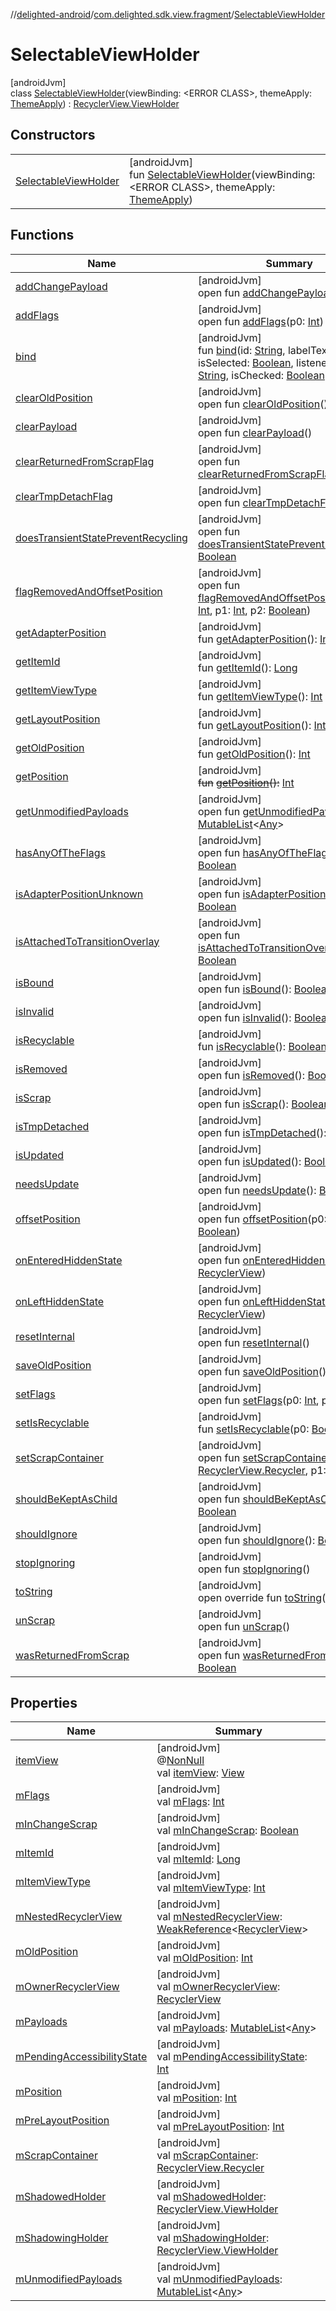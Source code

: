 //[delighted-android](../../../index.md)/[com.delighted.sdk.view.fragment](../index.md)/[SelectableViewHolder](index.md)

# SelectableViewHolder

[androidJvm]\
class [SelectableViewHolder](index.md)(viewBinding: &lt;ERROR CLASS&gt;, themeApply: [ThemeApply](../../com.delighted.sdk.view.theme/-theme-apply/index.md)) : [RecyclerView.ViewHolder](https://developer.android.com/reference/kotlin/androidx/recyclerview/widget/RecyclerView.ViewHolder.html)

## Constructors

| | |
|---|---|
| [SelectableViewHolder](-selectable-view-holder.md) | [androidJvm]<br>fun [SelectableViewHolder](-selectable-view-holder.md)(viewBinding: &lt;ERROR CLASS&gt;, themeApply: [ThemeApply](../../com.delighted.sdk.view.theme/-theme-apply/index.md)) |

## Functions

| Name | Summary |
|---|---|
| [addChangePayload](index.md#261292935%2FFunctions%2F-1909672370) | [androidJvm]<br>open fun [addChangePayload](index.md#261292935%2FFunctions%2F-1909672370)(p0: [Any](https://kotlinlang.org/api/latest/jvm/stdlib/kotlin/-any/index.html)) |
| [addFlags](index.md#-98255429%2FFunctions%2F-1909672370) | [androidJvm]<br>open fun [addFlags](index.md#-98255429%2FFunctions%2F-1909672370)(p0: [Int](https://kotlinlang.org/api/latest/jvm/stdlib/kotlin/-int/index.html)) |
| [bind](bind.md) | [androidJvm]<br>fun [bind](bind.md)(id: [String](https://kotlinlang.org/api/latest/jvm/stdlib/kotlin/-string/index.html), labelText: [String](https://kotlinlang.org/api/latest/jvm/stdlib/kotlin/-string/index.html), isSelected: [Boolean](https://kotlinlang.org/api/latest/jvm/stdlib/kotlin/-boolean/index.html), listener: (id: [String](https://kotlinlang.org/api/latest/jvm/stdlib/kotlin/-string/index.html), isChecked: [Boolean](https://kotlinlang.org/api/latest/jvm/stdlib/kotlin/-boolean/index.html)) -&gt; [Unit](https://kotlinlang.org/api/latest/jvm/stdlib/kotlin/-unit/index.html)) |
| [clearOldPosition](index.md#1542333312%2FFunctions%2F-1909672370) | [androidJvm]<br>open fun [clearOldPosition](index.md#1542333312%2FFunctions%2F-1909672370)() |
| [clearPayload](index.md#-1678162526%2FFunctions%2F-1909672370) | [androidJvm]<br>open fun [clearPayload](index.md#-1678162526%2FFunctions%2F-1909672370)() |
| [clearReturnedFromScrapFlag](index.md#-1553068564%2FFunctions%2F-1909672370) | [androidJvm]<br>open fun [clearReturnedFromScrapFlag](index.md#-1553068564%2FFunctions%2F-1909672370)() |
| [clearTmpDetachFlag](index.md#923797466%2FFunctions%2F-1909672370) | [androidJvm]<br>open fun [clearTmpDetachFlag](index.md#923797466%2FFunctions%2F-1909672370)() |
| [doesTransientStatePreventRecycling](index.md#950310091%2FFunctions%2F-1909672370) | [androidJvm]<br>open fun [doesTransientStatePreventRecycling](index.md#950310091%2FFunctions%2F-1909672370)(): [Boolean](https://kotlinlang.org/api/latest/jvm/stdlib/kotlin/-boolean/index.html) |
| [flagRemovedAndOffsetPosition](index.md#-1556540183%2FFunctions%2F-1909672370) | [androidJvm]<br>open fun [flagRemovedAndOffsetPosition](index.md#-1556540183%2FFunctions%2F-1909672370)(p0: [Int](https://kotlinlang.org/api/latest/jvm/stdlib/kotlin/-int/index.html), p1: [Int](https://kotlinlang.org/api/latest/jvm/stdlib/kotlin/-int/index.html), p2: [Boolean](https://kotlinlang.org/api/latest/jvm/stdlib/kotlin/-boolean/index.html)) |
| [getAdapterPosition](index.md#644519777%2FFunctions%2F-1909672370) | [androidJvm]<br>fun [getAdapterPosition](index.md#644519777%2FFunctions%2F-1909672370)(): [Int](https://kotlinlang.org/api/latest/jvm/stdlib/kotlin/-int/index.html) |
| [getItemId](index.md#1378485811%2FFunctions%2F-1909672370) | [androidJvm]<br>fun [getItemId](index.md#1378485811%2FFunctions%2F-1909672370)(): [Long](https://kotlinlang.org/api/latest/jvm/stdlib/kotlin/-long/index.html) |
| [getItemViewType](index.md#-1649344625%2FFunctions%2F-1909672370) | [androidJvm]<br>fun [getItemViewType](index.md#-1649344625%2FFunctions%2F-1909672370)(): [Int](https://kotlinlang.org/api/latest/jvm/stdlib/kotlin/-int/index.html) |
| [getLayoutPosition](index.md#-1407255826%2FFunctions%2F-1909672370) | [androidJvm]<br>fun [getLayoutPosition](index.md#-1407255826%2FFunctions%2F-1909672370)(): [Int](https://kotlinlang.org/api/latest/jvm/stdlib/kotlin/-int/index.html) |
| [getOldPosition](index.md#-1203059319%2FFunctions%2F-1909672370) | [androidJvm]<br>fun [getOldPosition](index.md#-1203059319%2FFunctions%2F-1909672370)(): [Int](https://kotlinlang.org/api/latest/jvm/stdlib/kotlin/-int/index.html) |
| [getPosition](index.md#-1155470344%2FFunctions%2F-1909672370) | [androidJvm]<br>~~fun~~ [~~getPosition~~](index.md#-1155470344%2FFunctions%2F-1909672370)~~(~~~~)~~~~:~~ [Int](https://kotlinlang.org/api/latest/jvm/stdlib/kotlin/-int/index.html) |
| [getUnmodifiedPayloads](index.md#-1340096838%2FFunctions%2F-1909672370) | [androidJvm]<br>open fun [getUnmodifiedPayloads](index.md#-1340096838%2FFunctions%2F-1909672370)(): [MutableList](https://kotlinlang.org/api/latest/jvm/stdlib/kotlin.collections/-mutable-list/index.html)&lt;[Any](https://kotlinlang.org/api/latest/jvm/stdlib/kotlin/-any/index.html)&gt; |
| [hasAnyOfTheFlags](index.md#-1508071070%2FFunctions%2F-1909672370) | [androidJvm]<br>open fun [hasAnyOfTheFlags](index.md#-1508071070%2FFunctions%2F-1909672370)(p0: [Int](https://kotlinlang.org/api/latest/jvm/stdlib/kotlin/-int/index.html)): [Boolean](https://kotlinlang.org/api/latest/jvm/stdlib/kotlin/-boolean/index.html) |
| [isAdapterPositionUnknown](index.md#-38574553%2FFunctions%2F-1909672370) | [androidJvm]<br>open fun [isAdapterPositionUnknown](index.md#-38574553%2FFunctions%2F-1909672370)(): [Boolean](https://kotlinlang.org/api/latest/jvm/stdlib/kotlin/-boolean/index.html) |
| [isAttachedToTransitionOverlay](index.md#335386437%2FFunctions%2F-1909672370) | [androidJvm]<br>open fun [isAttachedToTransitionOverlay](index.md#335386437%2FFunctions%2F-1909672370)(): [Boolean](https://kotlinlang.org/api/latest/jvm/stdlib/kotlin/-boolean/index.html) |
| [isBound](index.md#-871435581%2FFunctions%2F-1909672370) | [androidJvm]<br>open fun [isBound](index.md#-871435581%2FFunctions%2F-1909672370)(): [Boolean](https://kotlinlang.org/api/latest/jvm/stdlib/kotlin/-boolean/index.html) |
| [isInvalid](index.md#1764418410%2FFunctions%2F-1909672370) | [androidJvm]<br>open fun [isInvalid](index.md#1764418410%2FFunctions%2F-1909672370)(): [Boolean](https://kotlinlang.org/api/latest/jvm/stdlib/kotlin/-boolean/index.html) |
| [isRecyclable](index.md#-1703443315%2FFunctions%2F-1909672370) | [androidJvm]<br>fun [isRecyclable](index.md#-1703443315%2FFunctions%2F-1909672370)(): [Boolean](https://kotlinlang.org/api/latest/jvm/stdlib/kotlin/-boolean/index.html) |
| [isRemoved](index.md#903910689%2FFunctions%2F-1909672370) | [androidJvm]<br>open fun [isRemoved](index.md#903910689%2FFunctions%2F-1909672370)(): [Boolean](https://kotlinlang.org/api/latest/jvm/stdlib/kotlin/-boolean/index.html) |
| [isScrap](index.md#1114019792%2FFunctions%2F-1909672370) | [androidJvm]<br>open fun [isScrap](index.md#1114019792%2FFunctions%2F-1909672370)(): [Boolean](https://kotlinlang.org/api/latest/jvm/stdlib/kotlin/-boolean/index.html) |
| [isTmpDetached](index.md#1073894904%2FFunctions%2F-1909672370) | [androidJvm]<br>open fun [isTmpDetached](index.md#1073894904%2FFunctions%2F-1909672370)(): [Boolean](https://kotlinlang.org/api/latest/jvm/stdlib/kotlin/-boolean/index.html) |
| [isUpdated](index.md#-1973462746%2FFunctions%2F-1909672370) | [androidJvm]<br>open fun [isUpdated](index.md#-1973462746%2FFunctions%2F-1909672370)(): [Boolean](https://kotlinlang.org/api/latest/jvm/stdlib/kotlin/-boolean/index.html) |
| [needsUpdate](index.md#-847853903%2FFunctions%2F-1909672370) | [androidJvm]<br>open fun [needsUpdate](index.md#-847853903%2FFunctions%2F-1909672370)(): [Boolean](https://kotlinlang.org/api/latest/jvm/stdlib/kotlin/-boolean/index.html) |
| [offsetPosition](index.md#-626976801%2FFunctions%2F-1909672370) | [androidJvm]<br>open fun [offsetPosition](index.md#-626976801%2FFunctions%2F-1909672370)(p0: [Int](https://kotlinlang.org/api/latest/jvm/stdlib/kotlin/-int/index.html), p1: [Boolean](https://kotlinlang.org/api/latest/jvm/stdlib/kotlin/-boolean/index.html)) |
| [onEnteredHiddenState](index.md#-1314651163%2FFunctions%2F-1909672370) | [androidJvm]<br>open fun [onEnteredHiddenState](index.md#-1314651163%2FFunctions%2F-1909672370)(p0: [RecyclerView](https://developer.android.com/reference/kotlin/androidx/recyclerview/widget/RecyclerView.html)) |
| [onLeftHiddenState](index.md#-142764541%2FFunctions%2F-1909672370) | [androidJvm]<br>open fun [onLeftHiddenState](index.md#-142764541%2FFunctions%2F-1909672370)(p0: [RecyclerView](https://developer.android.com/reference/kotlin/androidx/recyclerview/widget/RecyclerView.html)) |
| [resetInternal](index.md#-439112821%2FFunctions%2F-1909672370) | [androidJvm]<br>open fun [resetInternal](index.md#-439112821%2FFunctions%2F-1909672370)() |
| [saveOldPosition](index.md#-1570989724%2FFunctions%2F-1909672370) | [androidJvm]<br>open fun [saveOldPosition](index.md#-1570989724%2FFunctions%2F-1909672370)() |
| [setFlags](index.md#1913047905%2FFunctions%2F-1909672370) | [androidJvm]<br>open fun [setFlags](index.md#1913047905%2FFunctions%2F-1909672370)(p0: [Int](https://kotlinlang.org/api/latest/jvm/stdlib/kotlin/-int/index.html), p1: [Int](https://kotlinlang.org/api/latest/jvm/stdlib/kotlin/-int/index.html)) |
| [setIsRecyclable](index.md#-1860912636%2FFunctions%2F-1909672370) | [androidJvm]<br>fun [setIsRecyclable](index.md#-1860912636%2FFunctions%2F-1909672370)(p0: [Boolean](https://kotlinlang.org/api/latest/jvm/stdlib/kotlin/-boolean/index.html)) |
| [setScrapContainer](index.md#-1794523421%2FFunctions%2F-1909672370) | [androidJvm]<br>open fun [setScrapContainer](index.md#-1794523421%2FFunctions%2F-1909672370)(p0: [RecyclerView.Recycler](https://developer.android.com/reference/kotlin/androidx/recyclerview/widget/RecyclerView.Recycler.html), p1: [Boolean](https://kotlinlang.org/api/latest/jvm/stdlib/kotlin/-boolean/index.html)) |
| [shouldBeKeptAsChild](index.md#2126280289%2FFunctions%2F-1909672370) | [androidJvm]<br>open fun [shouldBeKeptAsChild](index.md#2126280289%2FFunctions%2F-1909672370)(): [Boolean](https://kotlinlang.org/api/latest/jvm/stdlib/kotlin/-boolean/index.html) |
| [shouldIgnore](index.md#-1576574146%2FFunctions%2F-1909672370) | [androidJvm]<br>open fun [shouldIgnore](index.md#-1576574146%2FFunctions%2F-1909672370)(): [Boolean](https://kotlinlang.org/api/latest/jvm/stdlib/kotlin/-boolean/index.html) |
| [stopIgnoring](index.md#1900238322%2FFunctions%2F-1909672370) | [androidJvm]<br>open fun [stopIgnoring](index.md#1900238322%2FFunctions%2F-1909672370)() |
| [toString](index.md#-1200015593%2FFunctions%2F-1909672370) | [androidJvm]<br>open override fun [toString](index.md#-1200015593%2FFunctions%2F-1909672370)(): [String](https://kotlinlang.org/api/latest/jvm/stdlib/kotlin/-string/index.html) |
| [unScrap](index.md#1008577791%2FFunctions%2F-1909672370) | [androidJvm]<br>open fun [unScrap](index.md#1008577791%2FFunctions%2F-1909672370)() |
| [wasReturnedFromScrap](index.md#662064276%2FFunctions%2F-1909672370) | [androidJvm]<br>open fun [wasReturnedFromScrap](index.md#662064276%2FFunctions%2F-1909672370)(): [Boolean](https://kotlinlang.org/api/latest/jvm/stdlib/kotlin/-boolean/index.html) |

## Properties

| Name | Summary |
|---|---|
| [itemView](index.md#29975211%2FProperties%2F-1909672370) | [androidJvm]<br>@[NonNull](https://developer.android.com/reference/kotlin/androidx/annotation/NonNull.html)<br>val [itemView](index.md#29975211%2FProperties%2F-1909672370): [View](https://developer.android.com/reference/kotlin/android/view/View.html) |
| [mFlags](index.md#-998307671%2FProperties%2F-1909672370) | [androidJvm]<br>val [mFlags](index.md#-998307671%2FProperties%2F-1909672370): [Int](https://kotlinlang.org/api/latest/jvm/stdlib/kotlin/-int/index.html) |
| [mInChangeScrap](index.md#1914876468%2FProperties%2F-1909672370) | [androidJvm]<br>val [mInChangeScrap](index.md#1914876468%2FProperties%2F-1909672370): [Boolean](https://kotlinlang.org/api/latest/jvm/stdlib/kotlin/-boolean/index.html) |
| [mItemId](index.md#872024252%2FProperties%2F-1909672370) | [androidJvm]<br>val [mItemId](index.md#872024252%2FProperties%2F-1909672370): [Long](https://kotlinlang.org/api/latest/jvm/stdlib/kotlin/-long/index.html) |
| [mItemViewType](index.md#-13813928%2FProperties%2F-1909672370) | [androidJvm]<br>val [mItemViewType](index.md#-13813928%2FProperties%2F-1909672370): [Int](https://kotlinlang.org/api/latest/jvm/stdlib/kotlin/-int/index.html) |
| [mNestedRecyclerView](index.md#-1951367345%2FProperties%2F-1909672370) | [androidJvm]<br>val [mNestedRecyclerView](index.md#-1951367345%2FProperties%2F-1909672370): [WeakReference](https://developer.android.com/reference/kotlin/java/lang/ref/WeakReference.html)&lt;[RecyclerView](https://developer.android.com/reference/kotlin/androidx/recyclerview/widget/RecyclerView.html)&gt; |
| [mOldPosition](index.md#-873205600%2FProperties%2F-1909672370) | [androidJvm]<br>val [mOldPosition](index.md#-873205600%2FProperties%2F-1909672370): [Int](https://kotlinlang.org/api/latest/jvm/stdlib/kotlin/-int/index.html) |
| [mOwnerRecyclerView](index.md#1972724441%2FProperties%2F-1909672370) | [androidJvm]<br>val [mOwnerRecyclerView](index.md#1972724441%2FProperties%2F-1909672370): [RecyclerView](https://developer.android.com/reference/kotlin/androidx/recyclerview/widget/RecyclerView.html) |
| [mPayloads](index.md#-1283662779%2FProperties%2F-1909672370) | [androidJvm]<br>val [mPayloads](index.md#-1283662779%2FProperties%2F-1909672370): [MutableList](https://kotlinlang.org/api/latest/jvm/stdlib/kotlin.collections/-mutable-list/index.html)&lt;[Any](https://kotlinlang.org/api/latest/jvm/stdlib/kotlin/-any/index.html)&gt; |
| [mPendingAccessibilityState](index.md#1623613750%2FProperties%2F-1909672370) | [androidJvm]<br>val [mPendingAccessibilityState](index.md#1623613750%2FProperties%2F-1909672370): [Int](https://kotlinlang.org/api/latest/jvm/stdlib/kotlin/-int/index.html) |
| [mPosition](index.md#1761243201%2FProperties%2F-1909672370) | [androidJvm]<br>val [mPosition](index.md#1761243201%2FProperties%2F-1909672370): [Int](https://kotlinlang.org/api/latest/jvm/stdlib/kotlin/-int/index.html) |
| [mPreLayoutPosition](index.md#-1929770598%2FProperties%2F-1909672370) | [androidJvm]<br>val [mPreLayoutPosition](index.md#-1929770598%2FProperties%2F-1909672370): [Int](https://kotlinlang.org/api/latest/jvm/stdlib/kotlin/-int/index.html) |
| [mScrapContainer](index.md#-1022352934%2FProperties%2F-1909672370) | [androidJvm]<br>val [mScrapContainer](index.md#-1022352934%2FProperties%2F-1909672370): [RecyclerView.Recycler](https://developer.android.com/reference/kotlin/androidx/recyclerview/widget/RecyclerView.Recycler.html) |
| [mShadowedHolder](index.md#80046495%2FProperties%2F-1909672370) | [androidJvm]<br>val [mShadowedHolder](index.md#80046495%2FProperties%2F-1909672370): [RecyclerView.ViewHolder](https://developer.android.com/reference/kotlin/androidx/recyclerview/widget/RecyclerView.ViewHolder.html) |
| [mShadowingHolder](index.md#-1890744766%2FProperties%2F-1909672370) | [androidJvm]<br>val [mShadowingHolder](index.md#-1890744766%2FProperties%2F-1909672370): [RecyclerView.ViewHolder](https://developer.android.com/reference/kotlin/androidx/recyclerview/widget/RecyclerView.ViewHolder.html) |
| [mUnmodifiedPayloads](index.md#68893635%2FProperties%2F-1909672370) | [androidJvm]<br>val [mUnmodifiedPayloads](index.md#68893635%2FProperties%2F-1909672370): [MutableList](https://kotlinlang.org/api/latest/jvm/stdlib/kotlin.collections/-mutable-list/index.html)&lt;[Any](https://kotlinlang.org/api/latest/jvm/stdlib/kotlin/-any/index.html)&gt; |
